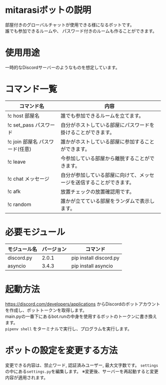 # mitarasiボットの説明
部屋付きのグローバルチャットが使用できる様になるボットです。  
誰でも参加できるルームや、 パスワード付きのルームも作ることができます。

# 使用用途
一時的なDiscordサーバーのようなものを想定しています。

# コマンド一覧
| コマンド名                      | 内容                                                                 | 
| ------------------------------- | -------------------------------------------------------------------- | 
| !c host 部屋名                  | 誰でも参加できるルームを立てます。                                   | 
| !c set_pass パスワード          | 自分がホストしている部屋にパスワードを掛けることができます。         | 
| !c join 部屋名 パスワード(任意) | 誰かがホストしている部屋に参加することができます。                   | 
| !c leave                        | 今参加している部屋から離脱することができます。                       | 
| !c chat メッセージ              | 自分が参加している部屋に向けて、メッセージを送信することができます。 | 
| !c afk                          | 放置チェックの放置確認用です。                                       | 
| !c random                       | 誰かが立てている部屋をランダムで表示します。                         | 

# 必要モジュール
| モジュール名 | バージョン | コマンド               | 
| ------------ | ---------- | ---------------------- | 
| discord.py   | 2.0.1      | pip install discord.py | 
| asyncio      | 3.4.3      | pip install asyncio    | 

# 起動方法
https://discord.com/developers/applications からDiscordのボットアカウントを作成し、ボットトークンを取得します。  
main.pyの一番下にあるbot.runの中身を使用するボットのトークンに書き換えます。  
```pipenv shell``` をターミナルで実行し、プログラムを実行します。

# ボットの設定を変更する方法
変更できる内容は、禁止ワード, 認証済みユーザー, 最大文字数です。
```settings```の中にある```settings.py```を編集します。
※変更後、サーバーを再起動すると変更内容が適用されます。


